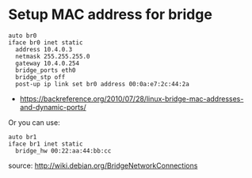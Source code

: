 # Setup MAC address for bridge

```
auto br0
iface br0 inet static 
  address 10.4.0.3
  netmask 255.255.255.0
  gateway 10.4.0.254
  bridge_ports eth0
  bridge_stp off
  post-up ip link set br0 address 00:0a:e7:2c:44:2a
```

- https://backreference.org/2010/07/28/linux-bridge-mac-addresses-and-dynamic-ports/


Or you can use:

```
auto br1
iface br1 inet static
  bridge_hw 00:22:aa:44:bb:cc
```

source: http://wiki.debian.org/BridgeNetworkConnections
